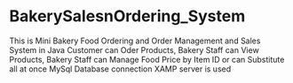 # BakerySalesnOrdering_System
This is Mini Bakery Food Ordering and Order Management and Sales System in Java
Customer can Oder Products,
Bakery Staff can View Products,
Bakery Staff can Manage Food Price by Item ID or can Substitute all at once
MySql Database connection XAMP server is used
